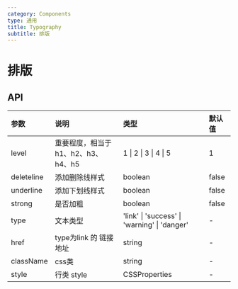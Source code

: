 ```yaml
---
category: Components
type: 通用
title: Typography
subtitle: 排版
---
```

# 排版

## API


| 参数       | 说明                                | 类型                                         | 默认值 |
| :--------- | :---------------------------------- | :------------------------------------------- | :----- |
| level      | 重要程度，相当于 h1、h2、h3、h4、h5 | 1 \| 2 \| 3 \| 4 \| 5                        | 1      |
| deleteline | 添加删除线样式                      | boolean                                      | false  |
| underline  | 添加下划线样式                      | boolean                                      | false  |
| strong     | 是否加粗                            | boolean                                      | false  |
| type       | 文本类型                            | 'link' \| 'success' \| 'warning' \| 'danger' | -      |
| href       | type为link 的 链接地址              | string                                       | -      |
| className  | css类                               | string                                       | -      |
| style      | 行类 style                          | CSSProperties                                | -      |

